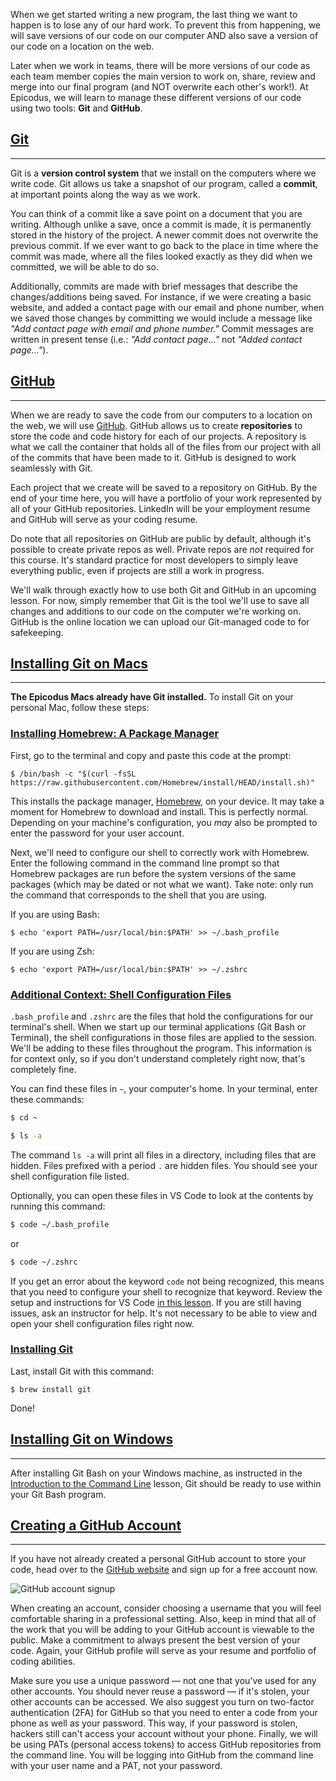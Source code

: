 When we get started writing a new program, the last thing we want to happen is to lose any of our hard work. To prevent this from happening, we will save versions of our code on our computer AND also save a version of our code on a location on the web.

Later when we work in teams, there will be more versions of our code as each team member copies the main version to work on, share, review and merge into our final program (and NOT overwrite each other's work!). At Epicodus, we will learn to manage these different versions of our code using two tools: **Git** and **GitHub**.

## [Git](#git)

---

Git is a **version control system** that we install on the computers where we write code. Git allows us take a snapshot of our program, called a **commit**, at important points along the way as we work.  

You can think of a commit like a save point on a document that you are writing.  Although unlike a save, once a commit is made, it is permanently stored in the history of the project. A newer commit does not overwrite the previous commit. If we ever want to go back to the place in time where the commit was made, where all the files looked exactly as they did when we committed, we will be able to do so.  

Additionally, commits are made with brief messages that describe the changes/additions being saved. For instance, if we were creating a basic website, and added a contact page with our email and phone number, when we saved those changes by committing we would include a message like _"Add contact page with email and phone number."_  Commit messages are written in present tense (i.e.: _"Add contact page..."_ not _"Added contact page..."_).

## [GitHub](#github)

---

When we are ready to save the code from our computers to a location on the web, we will use [GitHub](https://github.com).  GitHub allows us to create **repositories** to store the code and code history for each of our projects. A repository is what we call the container that holds all of the files from our project with all of the commits that have been made to it. GitHub is designed to work seamlessly with Git.

Each project that we create will be saved to a repository on GitHub. By the end of your time here, you will have a portfolio of your work represented by all of your GitHub repositories. LinkedIn will be your employment resume and GitHub will serve as your coding resume.

Do note that all repositories on GitHub are public by default, although it's possible to create private repos as well. Private repos are _not_ required for this course. It's standard practice for most developers to simply leave everything public, even if projects are still a work in progress.

We'll walk through exactly how to use both Git and GitHub in an upcoming lesson. For now, simply remember that Git is the tool we'll use to save all changes and additions to our code on the computer we're working on. GitHub is the online location we can upload our Git-managed code to for safekeeping.

## [Installing Git on Macs](#installing-git-on-macs)

---

**The Epicodus Macs already have Git installed.**  To install Git on your personal Mac, follow these steps:

### [Installing Homebrew: A Package Manager](#installing-homebrew-a-package-manager)
First, go to the terminal and copy and paste this code at the prompt:

```shell
$ /bin/bash -c "$(curl -fsSL https://raw.githubusercontent.com/Homebrew/install/HEAD/install.sh)"
```

This installs the package manager, [Homebrew](http://brew.sh/), on your device. It may take a moment for Homebrew to download and install. This is perfectly normal. Depending on your machine's configuration, you _may_ also be prompted to enter the password for your user account.

Next, we'll need to configure our shell to correctly work with Homebrew. Enter the following command in the command line prompt so that Homebrew packages are run before the system versions of the same packages (which may be dated or not what we want). Take note: only run the command that corresponds to the shell that you are using. 

If you are using Bash:

```shell
$ echo 'export PATH=/usr/local/bin:$PATH' >> ~/.bash_profile
```

If you are using Zsh:

```shell
$ echo 'export PATH=/usr/local/bin:$PATH' >> ~/.zshrc
```

### [Additional Context: Shell Configuration Files](#additional-context-shell-configuration-files)

`.bash_profile` and `.zshrc` are the files that hold the configurations for our terminal's shell. When we start up our terminal applications (Git Bash or Terminal), the shell configurations in those files are applied to the session. We'll be adding to these files throughout the program. This information is for context only, so if you don't understand completely right now, that's completely fine. 

You can find these files in `~`, your computer's home. In your terminal, enter these commands:

```bash
$ cd ~
```

```bash
$ ls -a
```

The command `ls -a` will print all files in a directory, including files that are hidden. Files prefixed with a period `.` are hidden files. You should see your shell configuration file listed. 

Optionally, you can open these files in VS Code to look at the contents by running this command:

```bash
$ code ~/.bash_profile
```

or

```bash
$ code ~/.zshrc
```

If you get an error about the keyword `code` not being recognized, this means that you need to configure your shell to recognize that keyword. Review the setup and instructions for VS Code [in this lesson](https://new.learnhowtoprogram.com/prework/getting-started-with-intro-to-programming/text-editor-visual-studio-code#configuring-the-code-command). If you are still having issues, ask an instructor for help. It's not necessary to be able to view and open your shell configuration files right now.

### [Installing Git](#installing-git)

Last, install Git with this command:

```shell
$ brew install git
```

Done!

## [Installing Git on Windows](#installing-git-on-windows)

---

After installing Git Bash on your Windows machine, as instructed in the [Introduction to the Command Line](https://new.learnhowtoprogram.com/prework/getting-started-with-intro-to-programming/introduction-to-the-command-line) lesson, Git should be ready to use within your Git Bash program.  

## [Creating a GitHub Account](#creating-a-github-account)

---

If you have not already created a personal GitHub account to store your code, head over to the [GitHub website](https://github.com/) and sign up for a free account now.  

![GitHub account signup](https://learnhowtoprogram.s3.us-west-2.amazonaws.com/github-account/github-account-signup.png)

When creating an account, consider choosing a username that you will feel comfortable sharing in a professional setting.  Also, keep in mind that all of the work that you will be adding to your GitHub account is viewable to the public.  Make a commitment to always present the best version of your code. Again, your GitHub profile will serve as your resume and portfolio of coding abilities.

Make sure you use a unique password — not one that you've used for any other accounts. You should never reuse a password — if it's stolen, your other accounts can be accessed. We also suggest you turn on two-factor authentication (2FA) for GitHub so that you need to enter a code from your phone as well as your password. This way, if your password is stolen, hackers still can't access your account without your phone. Finally, we will be using PATs (personal access tokens) to access GitHub repositories from the command line. You will be logging into GitHub from the command line with your user name and a PAT, not your password.